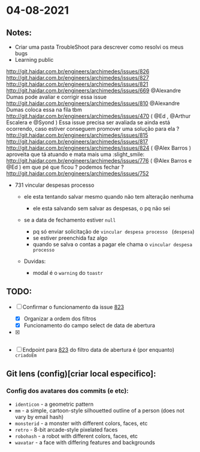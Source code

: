 # 04-08-2021

## Notes:

- Criar uma pasta TroubleShoot para descrever como resolvi os meus bugs
- Learning public

http://git.haidar.com.br/engineers/archimedes/issues/826
http://git.haidar.com.br/engineers/archimedes/issues/827
http://git.haidar.com.br/engineers/archimedes/issues/821
http://git.haidar.com.br/engineers/archimedes/issues/669 @Alexandre Dumas pode avaliar e corrigir essa issue
http://git.haidar.com.br/engineers/archimedes/issues/810 @Alexandre Dumas coloca essa na fila tbm
http://git.haidar.com.br/engineers/archimedes/issues/470 ( @Ed , @Arthur Escalera e @Syond ) Essa issue precisa ser avaliada se ainda está ocorrendo, caso estiver conseguem promover uma solução para ela ?
http://git.haidar.com.br/engineers/archimedes/issues/815
http://git.haidar.com.br/engineers/archimedes/issues/817
http://git.haidar.com.br/engineers/archimedes/issues/824 ( @Alex Barros ) aproveita que tá atuando e mata mais uma :slight_smile:
http://git.haidar.com.br/engineers/archimedes/issues/776 ( @Alex Barros e @Ed ) em que pé que ficou ? podemos fechar ?
http://git.haidar.com.br/engineers/archimedes/issues/752

- 731 vincular despesas processo
  - ele esta tentando salvar mesmo quando não tem alteração nenhuma
    - ele esta salvando sem salvar as despesas, o pq não sei
  
  - se a data de fechamento estiver `null` 
    - pq só enviar solicitação de `vincular despesa processo ` (`despesa`) 
    - se estiver preenchida faz algo
    - quando se salva o contas a pagar ele chama o `vincular despesa processo`
  - Duvidas:
    - modal é o `warning` do `toastr`


## TODO:

* [ ] Confirmar o funcionamento da issue [823](http://git.haidar.com.br/engineers/archimedes/issues/823)
  * [x] Organizar a ordem dos filtros
  * [x] Funcionamento do campo select de data de abertura
* [x] ~~~Falar com a Agda sobre se esta pronto o endpoint do filtro de `dataAbertura` em invoice (e aproveitar para ver se as meninas testaram o sistema, falta a Angélica)~~~
* [ ] Endpoint para [823](http://git.haidar.com.br/engineers/archimedes/issues/823) do filtro data de abertura é (por enquanto) `criadoEm`





## Git lens (config)[criar local especifico]:

### Config dos avatares dos commits (e etc):
- `identicon` - a geometric pattern
- `mm` - a simple, cartoon-style silhouetted outline of a person (does not vary by email hash)
- `monsterid` - a monster with different colors, faces, etc
- `retro` - 8-bit arcade-style pixelated faces
- `robohash` - a robot with different colors, faces, etc
- `wavatar` - a face with differing features and backgrounds

